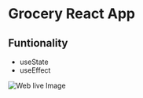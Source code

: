 # Grocery React App

## Funtionality

- useState
- useEffect

![Web live Image](https://i.postimg.cc/3RZj8Jjf/Screenshot-23.png)
